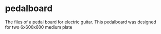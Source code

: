 # pedalboard

The files of a pedal board for electric guitar.
This pedalboard was designed for two 6x600x600 medium plate
